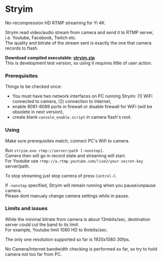 # Stryim
No-recompression HD RTMP streaming for Yi 4K.

Stryim read video/audio stream from camera and send it to RTMP server, i.e. Youtube, Facebook, Twitch etc.  
The quality and bitrate of the stream sent is exactly the one that camera records to flash.

**Download compiled executable: [stryim.zip](https://github.com/NikolayRag/strYim/files/679658/stryim.zip)**  
This is development test version, so using it requires little of user action.

### Prerequisites
Things to be checked once:
- You must have two network interfaces on PC running Stryim: (1) WiFi connected to camera, (2) connection to Internet,
- enable 8081-8089 ports in firewall or disable firewall for WiFi (will be obsolete in next version),
- create blank `console_enable.script` in camera flash's root.

### Using
Make sure prerequisites match, connect PC's Wifi to camera.

Run `stryim.exe rtmp://server/path [-nonstop]`.  
Camera then will go in record state and streaming will start.  
For Youtube use `rtmp://a.rtmp.youtube.com/live2/your-secret-key` server/path.

To stop streaming just stop camera of press `Control-C`.

If `-nonstop` specified, Stryim will remain running when you pause/unpause camera.  
Please dont manualy change camera settings while in pause.

### Limits and issues
While the minimal bitrate from camera is about 13mbits/sec, destination server could cut the band to its limit.  
For example, Youtube limit 1080 HD to 6mbits/sec.

The only one resolution supported so far is 1920x1080 30fps.

No Camera/Internet bandwidth checking is performed so far, so try to hold camera not too far from PC.

